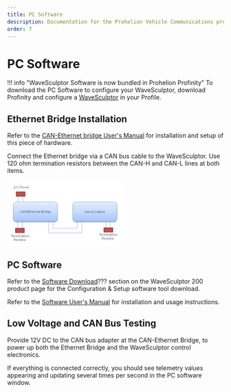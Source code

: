 ```yaml
---
title: PC Software
description: Documentation for the Prohelion Vehicle Communications protocol
order: 7
---
```


# PC Software

!!! info "WaveSculptor Software is now bundled in Prohelion Profinity"
    To download the PC Software to configure your WaveSculptor, download Profinity and configure a [WaveSculptor](../../../Profinity/80_Tritium_WaveSculptor.md) in your Profile.

## Ethernet Bridge Installation

Refer to the [CAN-Ethernet bridge User's Manual](../../../CAN_Bridge/User_Manual/index.md) for installation and setup of this piece of hardware.

Connect the Ethernet bridge via a CAN bus cable to the WaveSculptor. Use 120 ohm termination resistors between the CAN-H and CAN-L lines at both items.

![WaveSculptor 200 Motor Controller](images/ethernet-bridge-installation.gif)

## PC Software

Refer to the [Software Download]()??? section on the WaveSculptor 200 product page for the Configuration & Setup software tool download.

Refer to the [Software User's Manual](../../Config_Software/index.md) for installation and usage instructions.

## Low Voltage and CAN Bus Testing

Provide 12V DC to the CAN bus adapter at the CAN-Ethernet Bridge, to power up both the Ethernet Bridge and the WaveSculptor control electronics. 

If everything is connected correctly, you should see telemetry values appearing and updating several times per second in the PC software window.